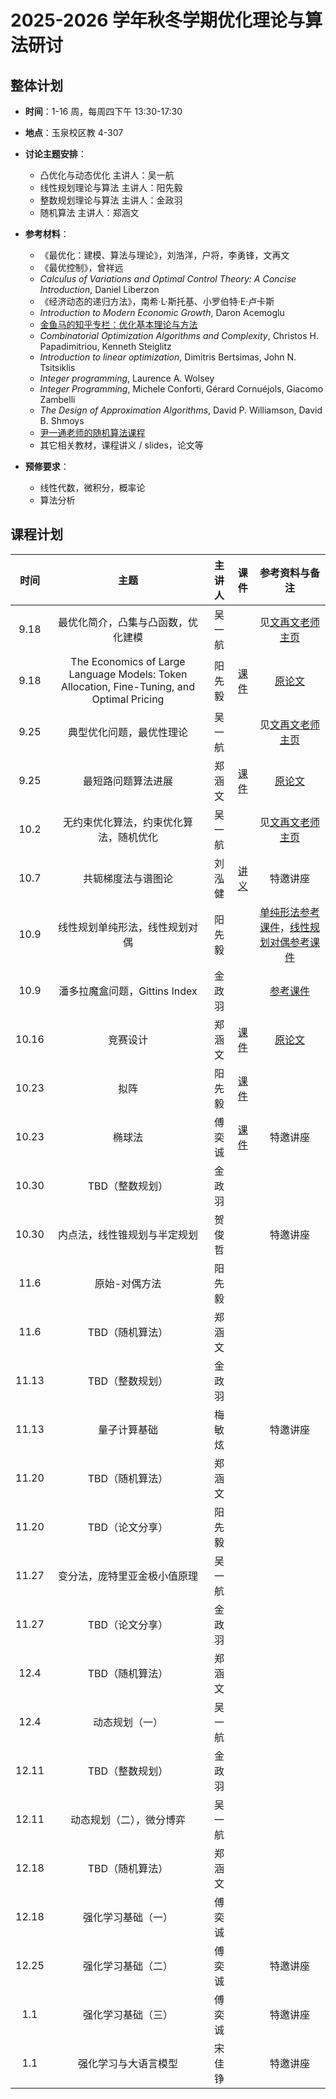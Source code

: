 # 2025-2026 学年秋冬学期优化理论与算法研讨

## 整体计划

- **时间**：1-16 周，每周四下午 13:30-17:30

- **地点**：玉泉校区教 4-307

- **讨论主题安排**：
    - 凸优化与动态优化 主讲人：吴一航
    - 线性规划理论与算法 主讲人：阳先毅
    - 整数规划理论与算法 主讲人：金政羽
    - 随机算法 主讲人：郑涵文

- **参考材料**：

    - 《最优化：建模、算法与理论》，刘浩洋，户将，李勇锋，文再文
    - 《最优控制》，曾祥远
    - *Calculus of Variations and Optimal Control Theory: A Concise Introduction*, Daniel Liberzon
    - 《经济动态的递归方法》，南希·L·斯托基、小罗伯特·E·卢卡斯
    - *Introduction to Modern Economic Growth*, Daron Acemoglu
    - [金鱼马的知乎专栏：优化基本理论与方法](https://www.zhihu.com/column/c_1676006565717573634)
    - *Combinatorial Optimization Algorithms and Complexity*, Christos H. Papadimitriou, Kenneth Steiglitz
    - *Introduction to linear optimization*, Dimitris Bertsimas, John N. Tsitsiklis
    - *Integer programming*, Laurence A. Wolsey
    - *Integer Programming*, Michele Conforti, Gérard Cornuéjols, Giacomo Zambelli
    - *The Design of Approximation Algorithms*, David P. Williamson, David B. Shmoys
    - [尹一通老师的随机算法课程](https://tcs.nju.edu.cn/wiki/index.php/%E9%9A%8F%E6%9C%BA%E7%AE%97%E6%B3%95_(Fall_2015))
    - 其它相关教材，课程讲义 / slides，论文等

- **预修要求**：
    - 线性代数，微积分，概率论
    - 算法分析

## 课程计划

| 时间 | 主题 | 主讲人 | 课件 | 参考资料与备注 |
| :---: | :----: | :---: | :---: | :---: |
| 9.18 | 最优化简介，凸集与凸函数，优化建模 | 吴一航 |  | 见[文再文老师主页](http://faculty.bicmr.pku.edu.cn/~wenzw/optbook.html) |
| 9.18 | The Economics of Large Language Models: Token Allocation, Fine-Tuning, and Optimal Pricing | 阳先毅 | [课件](25fa/25fa-week1.pdf) | [原论文](25fa/The%20Economics%20of%20Large%20Language%20Models-%20Token%20Allocation,%20Fine-Tuning,%20and%20Optimal%20Pricing.pdf) |
| 9.25 | 典型优化问题，最优性理论 | 吴一航 |  | 见[文再文老师主页](http://faculty.bicmr.pku.edu.cn/~wenzw/optbook.html) |
| 9.25 | 最短路问题算法进展 | 郑涵文 | [课件](25fa/25fa-01-SSSP.pdf) | [原论文](25fa/Breaking%20the%20Sorting%20Barrier%20for%20Directed%20SSSP.pdf) |
| 10.2 | 无约束优化算法，约束优化算法，随机优化 | 吴一航 |  | 见[文再文老师主页](http://faculty.bicmr.pku.edu.cn/~wenzw/optbook.html) |
| 10.7 | 共轭梯度法与谱图论 | 刘泓健 | [讲义](25fa/conjugate-descent&spectral-graphs%20.pdf) | 特邀讲座 |
| 10.9 | 线性规划单纯形法，线性规划对偶 | 阳先毅 |  | [单纯形法参考课件](https://www.math.unipd.it/~luigi/courses/metmodoc1617/m03.reviewPL.beamer.en.pdf)，[线性规划对偶参考课件](25sp/lec1-duality-haifeng.pdf) |
| 10.9 | 潘多拉魔盒问题，Gittins Index | 金政羽 |  | [参考课件](25fa/6840sp17R_Kleinberg.pdf) |
| 10.16 | 竞赛设计 | 郑涵文 | [课件](25fa/25fa-02-Contest_Competition.pdf) | [原论文](25fa/From%20monopoly%20to%20competition-%20When%20do%20optimal%20contests%20prevail.pdf) |
| 10.23 | 拟阵 | 阳先毅 | [课件](25fa/拟阵.pdf) |  |
| 10.23 | 椭球法 | 傅奕诚 | [课件](25fa/EC_seminar_Ellipsoid.pdf) | 特邀讲座 |
| 10.30 | TBD（整数规划） | 金政羽 |  |  |
| 10.30 | 内点法，线性锥规划与半定规划 | 贺俊哲 |  | 特邀讲座 |
| 11.6 | 原始-对偶方法 | 阳先毅 |  |  |
| 11.6 | TBD（随机算法） | 郑涵文 |  |  |
| 11.13 | TBD（整数规划） | 金政羽 |  |  |
| 11.13 | 量子计算基础 | 梅敏炫 |  | 特邀讲座 |
| 11.20 | TBD（随机算法） | 郑涵文 |  |  |
| 11.20 | TBD（论文分享） | 阳先毅 |  |  |
| 11.27 | 变分法，庞特里亚金极小值原理 | 吴一航 |  |  |
| 11.27 | TBD（论文分享） | 金政羽 |  |  |
| 12.4 | TBD（随机算法） | 郑涵文 |  |  |
| 12.4 | 动态规划（一） | 吴一航 |  |  |
| 12.11 | TBD（整数规划） | 金政羽 |  |  |
| 12.11 | 动态规划（二），微分博弈 | 吴一航 |  |  |
| 12.18 | TBD（随机算法） | 郑涵文 |  |  |
| 12.18 | 强化学习基础（一） | 傅奕诚 |  |  |
| 12.25 | 强化学习基础（二） | 傅奕诚 |  | 特邀讲座 |
| 1.1 | 强化学习基础（三） | 傅奕诚 |  | 特邀讲座 |
| 1.1 | 强化学习与大语言模型 | 宋佳铮 |  | 特邀讲座 |